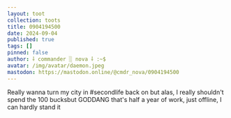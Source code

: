 ```yaml
---
layout: toot
collection: toots
title: 0904194500
date: 2024-09-04
published: true
tags: []
pinned: false
author: ⸸ commander ░ nova ⸸ :~$
avatar: /img/avatar/daemon.jpeg
mastodon: https://mastodon.online/@cmdr_nova/0904194500
---
```


Really wanna turn my city in #secondlife back on but alas, I really shouldn't spend the 100 bucksbut GODDANG that's half a year of work, just offline, I can hardly stand it
